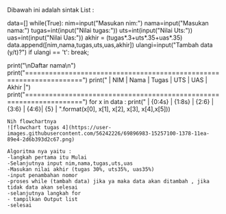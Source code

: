 Dibawah ini adalah sintak List :

data=[]
while(True):
    nim=input("Masukan nim:")
    nama=input("Masukan nama:")
    tugas=int(input("Nilai tugas:"))
    uts=int(input("Nilai Uts:"))
    uas=int(input("Nilai Uas:"))
    akhir = (tugas*.3+uts*.35+uas*.35)
    data.append([nim,nama,tugas,uts,uas,akhir])
    ulangi=input("Tambah data (y/t)?")
    if ulangi == 't':
        break;

print("\nDaftar nama\n")
print("====================================================================")
print("  |     NIM     |     Nama     |  Tugas |  UTS   |  UAS  |  Akhir  |")
print("====================================================================")
for x in data :
    print("  |     {0:4s}    |     {1:8s} | {2:6} | {3:6} | {4:6}|  {5}   |  ".format(x[0], x[1], x[2], x[3], x[4],x[5]))
    
    Nih flowchartnya
    ![flowchart tugas 4](https://user-images.githubusercontent.com/56242226/69896983-15257100-1378-11ea-89e4-2d6b393d2c67.png)
    
    Algoritma nya yaitu :
    -langkah pertama itu Mulai
    -Selanjutnya input nim,nama,tugas,uts,uas
    -Masukan nilai akhir (tugas 30%, uts35%, uas35%)
    -input penambahan nomor
    -proses while (tambah data) jika ya maka data akan ditambah , jika tidak data akan selesai 
    -selanjutnya langkah for 
    - tampilkan Output list
    -selesai
    
